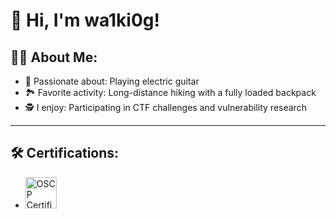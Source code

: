 # 🌟 Hi, I'm wa1ki0g!


## 👨‍💻 About Me:
- 🎸 Passionate about: Playing electric guitar  
- 🏞️ Favorite activity: Long-distance hiking with a fully loaded backpack
- 🕵️ I enjoy: Participating in CTF challenges and vulnerability research  

---

## 🛠️ Certifications:
- <img src="https://templates.images.credential.net/1677682410975725023965573912354.png" alt="OSCP Certified" width="50"/>
